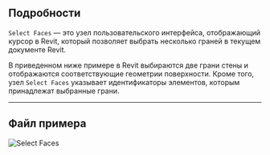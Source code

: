 ## Подробности
`Select Faces` — это узел пользовательского интерфейса, отображающий курсор в Revit, который позволяет выбрать несколько граней в текущем документе Revit.

В приведенном ниже примере в Revit выбираются две грани стены и отображаются соответствующие геометрии поверхности. Кроме того, узел `Select Faces` указывает идентификаторы элементов, которым принадлежат выбранные грани.
___
## Файл примера

![Select Faces](./Dynamo.Nodes.SelectFaces_img.jpg)
